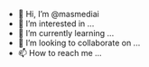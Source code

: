 - 👋 Hi, I’m @masmediai
- 👀 I’m interested in ...
- 🌱 I’m currently learning ...
- 💞️ I’m looking to collaborate on ...
- 📫 How to reach me ...

<!---
masmediai/masmediai is a ✨ special ✨ repository because its `README.md` (this file) appears on your GitHub profile.
You can click the Preview link to take a look at your changes.
--->
